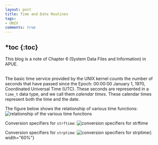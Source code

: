 ```yaml
---
layout: post
title: Time and Date Routines
tags:
- UNIX
comments: true
---
```


*toc
{:toc}
---

This blog is a note of Chapter 6 (System Data Files and Information) in APUE.
<br><br>

The basic time service provided by the UNIX kernel counts the number of seconds that have passed since the Epoch: 00:00:00 January 1, 1970, Coordinated Universal Time (UTC). These seconds are represented in a `time_t` data type, and we call them *calendar times*. These calendar times represent both the time and the date.

The figure below shows the relationship of various time functions:
![relationship of the various time functions](../images/relationship_of_time_functions.png)

Conversion specifiers for `strftime`:
![conversion specifiers for strftime](../images/conversion_specifiers_for_strftime.png)

Conversion specifiers for `strptime`:
![conversion specifiers for strptime](../images/conversion_specifiers_for_strptime.png){: width="60%"}
